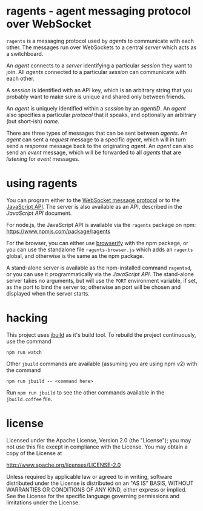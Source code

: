 ragents - agent messaging protocol over WebSocket
================================================================================

`ragents` is a messaging protocol used by *agents* to communicate with each
other.  The messages run over WebSockets to a central *server* which acts as a
switchboard.

An *agent* connects to a *server* identifying a particular *session* they want
to join.  All *agents* connected to a particular *session* can communicate with
each other.

A *session* is identified with an API key, which is an arbitrary string that
you probably want to make sure is unique and shared only between friends.

An *agent* is uniquely identified within a *session* by an *agentID*. An
*agent* also specifies a particular *protocol* that it speaks, and optionally
an arbitrary (but short-ish) *name*.

There are three types of messages that can be sent between *agents*.  An
*agent* can sent a *request* message to a specific *agent*, which will in turn
send a *response* message back to the originating *agent*.  An *agent* can also
send an *event* message, which will be forwarded to all *agents* that are
*listening* for *event* messages.



using ragents
================================================================================

You can program either to the
[WebSocket message protocol](ragents-ws-protocol.md)
or to the
[JavaScript API](ragents-js-api.md).
The server is also available as an API, described in the *JavaScript API*
document.

For node.js, the JavaScript API is available via the `ragents` package on npm:
<https://www.npmjs.com/package/ragents>

For the browser, you can either use
[browserify](https://www.npmjs.com/package/browserify)
with the npm package, or you can use the standalone file `ragents-browser.js`
which adds an `ragents` global, and otherwise is the same as the npm package.

A stand-alone server is available as the npm-installed command `ragentsd`,
or you can use it programmatically via the *JavaScript API*.  The stand-alone
server takes no arguments, but will use the `PORT` environment variable, if set,
as the port to bind the server to; otherwise an port will be chosen and
displayed when the server starts.



hacking
================================================================================

This project uses [jbuild](https://www.npmjs.com/package/jbuild) as it's
build tool.  To rebuild the project continuously, use the command

    npm run watch

Other `jbuild` commands are available (assuming you are using npm v2) with
the command

    npm run jbuild -- <command here>

Run `npm run jbuild` to see the other commands available in the `jbuild.coffee`
file.



license
================================================================================

Licensed under the Apache License, Version 2.0 (the "License");
you may not use this file except in compliance with the License.
You may obtain a copy of the License at

<http://www.apache.org/licenses/LICENSE-2.0>

Unless required by applicable law or agreed to in writing, software
distributed under the License is distributed on an "AS IS" BASIS,
WITHOUT WARRANTIES OR CONDITIONS OF ANY KIND, either express or implied.
See the License for the specific language governing permissions and
limitations under the License.
